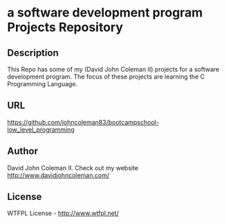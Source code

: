# a software development program Projects Repository

## Description

This Repo has some of my (David John Coleman II) projects for a software development program.
The focus of these projects are learning the C Programming Language.

## URL

https://github.com/johncoleman83/bootcampschool-low_level_programming

## Author

David John Coleman II.	Check out my website http://www.davidjohncoleman.com/

## License

WTFPL License - http://www.wtfpl.net/